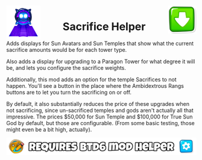 <a href="https://github.com/doombubbles/sacrifice-helper/releases/latest/download/SacrificeHelper.dll">    
    <img align="left" alt="Icon" height="90" src="Icon.png">
    <img align="right" alt="Download" height="75" src="https://raw.githubusercontent.com/gurrenm3/BTD-Mod-Helper/master/BloonsTD6%20Mod%20Helper/Resources/DownloadBtn.png">
</a>

<h1 align="center">Sacrifice Helper</h1>

Adds displays for Sun Avatars and Sun Temples that show what the current sacrifice amounts would be for each tower type.

Also adds a display for upgrading to a Paragon Tower for what degree it will be, and lets you configure the sacrifice weights.

Additionally, this mod adds an option for the temple Sacrifices to not happen. You'll see a button in the place where the Ambidextrous Rangs buttons are to let you turn the sacrificing on or off.

By default, it also substantially reduces the price of these upgrades when not sacrificing, since un-sacrificed temples and gods aren't actually all that impressive. The prices $50,000 for Sun Temple and $100,000 for True Sun God by default, but those are configurable. (From some basic testing, those might even be a bit high, actually).


[![Requires BTD6 Mod Helper](https://raw.githubusercontent.com/gurrenm3/BTD-Mod-Helper/master/banner.png)](https://github.com/gurrenm3/BTD-Mod-Helper#readme)
